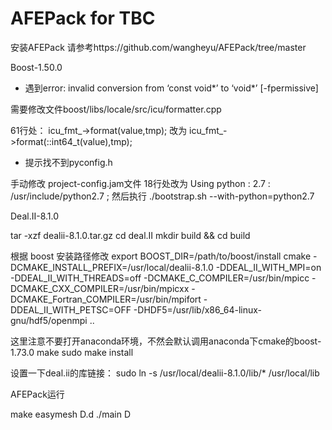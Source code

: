 # AFEPack for TBC

安装AFEPack 请参考https://github.com/wangheyu/AFEPack/tree/master

Boost-1.50.0

* 遇到error: invalid conversion from ‘const void*’ to ‘void*’ [-fpermissive]

需要修改文件boost/libs/locale/src/icu/formatter.cpp

61行处： icu_fmt_->format(value,tmp); 改为
 icu_fmt_->format(::int64_t(value),tmp);

* 提示找不到pyconfig.h
  
手动修改 project-config.jam文件
18行处改为
Using python : 2.7 : /usr/include/python2.7 ;
然后执行
./bootstrap.sh --with-python=python2.7

Deal.II-8.1.0

tar -xzf dealii-8.1.0.tar.gz
cd deal.II
mkdir build && cd build

根据 boost 安装路径修改
export BOOST_DIR=/path/to/boost/install
cmake -DCMAKE_INSTALL_PREFIX=/usr/local/dealii-8.1.0 -DDEAL_II_WITH_MPI=on -DDEAL_II_WITH_THREADS=off -DCMAKE_C_COMPILER=/usr/bin/mpicc -DCMAKE_CXX_COMPILER=/usr/bin/mpicxx -DCMAKE_Fortran_COMPILER=/usr/bin/mpifort -DDEAL_II_WITH_PETSC=OFF -DHDF5=/usr/lib/x86_64-linux-gnu/hdf5/openmpi ..

这里注意不要打开anaconda环境，不然会默认调用anaconda下cmake的boost-1.73.0
make
sudo make install

设置一下deal.ii的库链接：
sudo ln -s /usr/local/dealii-8.1.0/lib/* /usr/local/lib

AFEPack运行

make
easymesh D.d
./main D

